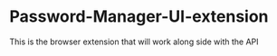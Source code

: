 # Password-Manager-UI-extension
This is the browser extension  that will work along side with the API

